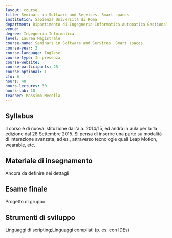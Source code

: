 ```yaml
---
layout: course
title: Seminars in Software and Services. Smart spaces
institution: Sapienza Università di Roma
department: Dipartimento di Ingegneria Informatica Automatica Gestionale
venue: 
degree: Ingegneria Informatica
level: Laurea Magistrale
course-name: Seminars in Software and Services. Smart spaces
course-year: 2
course-language: Inglese
course-type: In presenza
course-website: 
course-participants: 25
course-optional: T
cfu: 6
hours: 48
hours-lectures: 30
hours-lab: 18
teacher: Massimo Mecella
---
```



## Syllabus 
Il corso è di nuova istituzione dall'a.a. 2014/15, ed andrà in aula per la 1a edizione dal 28 Settembre 2015. Si pensa di inserire una parte su modalità di interazione avanzata, ad es., attraverso tecnologie quali Leap Motion, wearable, etc.

## Materiale di insegnamento 
Ancora da definire nei dettagli

## Esame finale 
Progetto di gruppo

## Strumenti di sviluppo 
Linguaggi di scripting;Linguaggi compilati (p. es. con IDEs)
